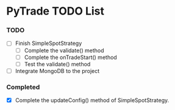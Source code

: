 # PyTrade TODO List

### TODO
- [ ] Finish SimpleSpotStrategy
  - [ ] Complete the validate() method
  - [ ] Complete the onTradeStart() method
  - [ ] Test the validate() method
- [ ] Integrate MongoDB to the project

### Completed
- [x] Complete the updateConfig() method of SimpleSpotStrategy.
